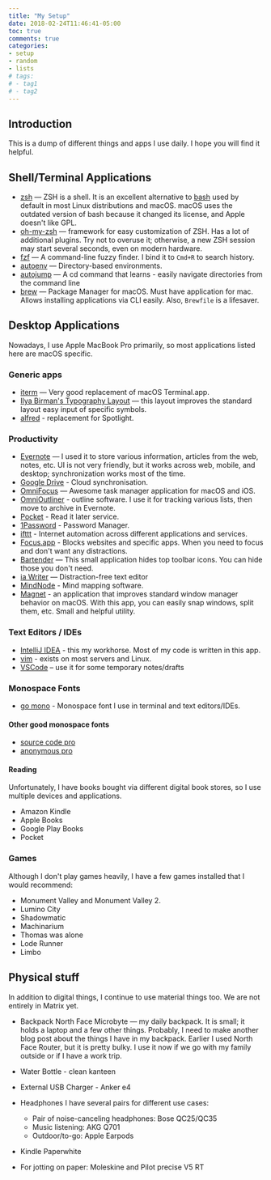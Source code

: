 ```yaml
---
title: "My Setup"
date: 2018-02-24T11:46:41-05:00
toc: true
comments: true
categories:
- setup
- random
- lists
# tags:
# - tag1
# - tag2
---
```

## Introduction
This is a dump of different things and apps I use daily.
I hope you will find it helpful.

## Shell/Terminal Applications
* [zsh](http://zsh.sourceforge.net/) — ZSH is a shell. It is an excellent alternative to [bash](https://www.gnu.org/software/bash/) used by default in most Linux distributions and macOS. macOS uses the outdated version of bash because it changed its license, and Apple doesn't like GPL.
* [oh-my-zsh](http://ohmyz.sh/) — framework for easy customization of ZSH. Has a lot of additional plugins. Try not to overuse it; otherwise, a new ZSH session may start several seconds, even on modern hardware.
* [fzf](https://github.com/junegunn/fzf) — A command-line fuzzy finder. I bind it to `Cmd+R` to search history.
* [autoenv](https://github.com/kennethreitz/autoenv) — Directory-based environments.
* [autojump](https://github.com/wting/autojump) — A cd command that learns - easily navigate directories from the command line
* [brew](https://brew.sh/) — Package Manager for macOS. Must have application for mac. Allows installing applications via CLI easily. Also, `Brewfile` is a lifesaver.

## Desktop Applications

Nowadays, I use Apple MacBook Pro primarily, so most applications listed here are macOS specific.

### Generic apps
* [iterm](https://www.iterm2.com/) — Very good replacement of macOS Terminal.app.
* [Ilya Birman's Typography Layout](http://ilyabirman.ru/projects/typography-layout/) — this layout improves the standard layout easy input of specific symbols.
* [alfred](https://www.alfredapp.com/) - replacement for Spotlight.

### Productivity

* [Evernote](https://evernote.com/) — I used it to store various information, articles from the web, notes, etc. UI is not very friendly, but it works across web, mobile, and desktop; synchronization works most of the time.
* [Google Drive](https://drive.google.com/) - Cloud synchronisation.
* [OmniFocus](https://www.omnigroup.com/omnifocus) — Awesome task manager application for macOS and iOS.
* [OmniOutliner](https://www.omnigroup.com/omnioutliner) - outline software. I use it for tracking various lists, then move to archive in Evernote.
* [Pocket](https://getpocket.com/) - Read it later service.
* [1Password](https://1password.com/) - Password Manager.
* [ifttt](https://ifttt.com/) - Internet automation across different applications and services.
* [Focus.app](https://heyfocus.com/) - Blocks websites and specific apps. When you need to focus and don't want any distractions.
* [Bartender](https://www.macbartender.com/) — This small application hides top toolbar icons. You can hide those you don't need.
* [ia Writer](https://ia.net/writer/) — Distraction-free text editor
* [MindNode](https://mindnode.com) - Mind mapping software.
* [Magnet](http://magnet.crowdcafe.com/) - an application that improves standard window manager behavior on macOS. With this app, you can easily snap windows, split them, etc. Small and helpful utility.


### Text Editors / IDEs

* [IntelliJ IDEA](https://www.jetbrains.com/idea/) - this my workhorse. Most of my code is written in this app.
* [vim](https://www.vim.org) - exists on most servers and Linux.
* [VSCode](https://code.visualstudio.com) – use it for some temporary notes/drafts

### Monospace Fonts
* [go mono](https://fontlibrary.org/en/font/go-mono) - Monospace font I use in terminal and text editors/IDEs.

#### Other good monospace fonts
* [source code pro](https://github.com/adobe-fonts/source-code-pro)
* [anonymous pro](https://fonts.google.com/specimen/Anonymous+Pro)

#### Reading
Unfortunately, I have books bought via different digital book stores, so I use multiple devices and applications.

* Amazon Kindle
* Apple Books
* Google Play Books
* Pocket

### Games
Although I don't play games heavily, I have a few games installed that I would recommend:

* Monument Valley and Monument Valley 2.
* Lumino City
* Shadowmatic
* Machinarium
* Thomas was alone
* Lode Runner
* Limbo

## Physical stuff

In addition to digital things, I continue to use material things too. We are not entirely in Matrix yet.

* Backpack North Face Microbyte — my daily backpack. It is small; it holds a laptop and a few other things. Probably, I need to make another blog post about the things I have in my backpack. Earlier I used North Face Router, but it is pretty bulky. I use it now if we go with my family outside or if I have a work trip.
* Water Bottle - clean kanteen
* External USB Charger - Anker e4
* Headphones
I have several pairs for different use cases:
    * Pair of noise-canceling headphones: Bose QC25/QC35
    * Music listening: AKG Q701
    * Outdoor/to-go: Apple Earpods

* Kindle Paperwhite
* For jotting on paper: Moleskine and Pilot precise V5 RT
